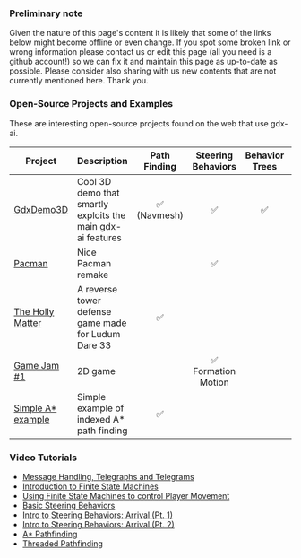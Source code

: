 ### Preliminary note
Given the nature of this page's content it is likely that some of the links below might become offline or even change. If you spot some broken link or wrong information please contact us or edit this page (all you need is a github account!) so we can fix it and maintain this page as up-to-date as possible. Please consider also sharing with us new contents that are not currently mentioned here. Thank you.

### Open-Source Projects and Examples
These are interesting open-source projects found on the web that use gdx-ai.

Project | Description | Path Finding | Steering Behaviors | Behavior Trees | State Machine | Messaging
------- | ----------- |:------------:|:------------------:|:--------------:|:-------------:|:---------:
[GdxDemo3D](https://github.com/jsjolund/GdxDemo3D) | Cool 3D demo that smartly exploits the main gdx-ai features | :white_check_mark: (Navmesh) | :white_check_mark: | :white_check_mark: | :white_check_mark: | :white_check_mark:
[Pacman](https://github.com/yichen0831/Pacman_libGdx) | Nice Pacman remake | | :white_check_mark: | | :white_check_mark: | 
[The Holly Matter](http://overlap2d.com/ld33-postmortem-what-works-and-what-does-not-with-overlap2d/) | A reverse tower defense game made for Ludum Dare 33 | :white_check_mark: | | | | 
[Game Jam #1](https://github.com/libgdx-jam/GDXJam) | 2D game | | :white_check_mark: Formation Motion | | :white_check_mark: | :white_check_mark: 
[Simple A* example](https://github.com/chrizdekok/AStarPathFindingsSimpleExample)|Simple example of indexed A* path finding | :white_check_mark: | | | |


### Video Tutorials
  * [Message Handling, Telegraphs and Telegrams](https://www.youtube.com/watch?v=z6frjuUHCzI)
  * [Introduction to Finite State Machines](https://www.youtube.com/watch?v=8qXNaVaDGWM)
  * [Using Finite State Machines to control Player Movement ](https://www.youtube.com/watch?v=JTb2e-vr2cU)
  * [Basic Steering Behaviors](https://www.youtube.com/watch?v=nKY1aJ9ensI)
  * [Intro to Steering Behaviors: Arrival (Pt. 1)](https://www.youtube.com/watch?v=pnKcuJQT31A)
  * [Intro to Steering Behaviors: Arrival (Pt. 2)](https://www.youtube.com/watch?v=JoCZ8hPQnUE)
  * [A* Pathfinding](https://www.youtube.com/watch?v=wu3vzR9k3QA)
  * [Threaded Pathfinding](https://www.youtube.com/watch?v=OVkeB3xAug0)
